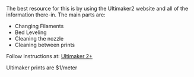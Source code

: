 The best resource for this is by using the Ultimaker2 website and all of the information there-in.  The main parts are:
* Changing Filaments
* Bed Leveling
* Cleaning the nozzle
* Cleaning between prints

Follow instructions at:
[Ultimaker 2+](https://ultimaker.com/en/resources/16955-changing-filament)

Ultimaker prints are $1/meter